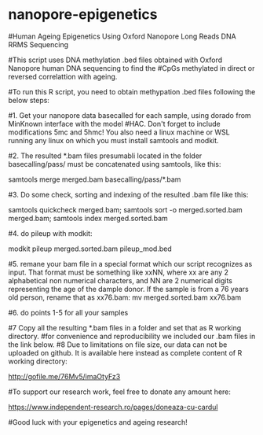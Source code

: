 # nanopore-epigenetics
#Human Ageing Epigenetics Using Oxford Nanopore Long Reads DNA RRMS Sequencing

#This script uses DNA methylation .bed files obtained with Oxford Nanopore human DNA sequencing to find the #CpGs methylated in direct or reversed correlattion with ageing.  

#To run this R script, you need to obtain methypation .bed files following the below steps:

#1. Get your nanopore data basecalled for each sample, using dorado from MinKnown interface with the model #HAC. Don't forget to include modifications 5mc and 5hmc! You also need a linux machine or WSL running any linux on which you must install samtools and modkit.

#2. The resulted *.bam files presumabli located in the folder basecalling/pass/ must be concatenated using samtools, like this:

samtools merge merged.bam basecalling/pass/*.bam

#3. Do some check, sorting and indexing of the resulted .bam file like this:

samtools quickcheck merged.bam; samtools sort -o merged.sorted.bam merged.bam; samtools index merged.sorted.bam

#4. do pileup with modkit:

modkit pileup merged.sorted.bam pileup_mod.bed

#5. remane your bam file in a special format which our script recognizes as input. That format must be something like xxNN, where xx are any 2 alphabetical non numerical characters, and NN are 2 numerical digits representing the age of the dample donor. If the sample is from a 76 years old person, rename that as xx76.bam:
mv merged.sorted.bam xx76.bam

#6. do points 1-5 for all your samples

#7 Copy all the resulting *.bam files in a folder and set that as R working directory.
#for convenience and reproducibility we included our .bam files in the link below.
#8 Due to limitations on file size, our data can not be uploaded on github. It is available here instead as complete content of R working directory: 

http://gofile.me/76Mv5/imaOtyFz3


#To support our research work, feel free to donate any amount here:

https://www.independent-research.ro/pages/doneaza-cu-cardul

#Good luck with your epigenetics and ageing research!
